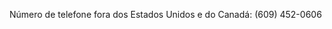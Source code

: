 <Token xmlns:xlink="http://www.w3.org/1999/xlink">Número de telefone fora dos Estados Unidos e do Canadá: (609) 452-0606</Token>

<!--HONumber=May16_HO1-->


